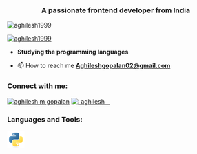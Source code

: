 <h3 align="center">A passionate frontend developer from India</h3>

<p align="left"> <img src="https://komarev.com/ghpvc/?username=aghilesh1999&label=Profile%20views&color=0e75b6&style=flat" alt="aghilesh1999" /> </p>

<p align="left"> <a href="https://github.com/ryo-ma/github-profile-trophy"><img src="https://github-profile-trophy.vercel.app/?username=aghilesh1999" alt="aghilesh1999" /></a> </p>

- **Studying the programming languages**

- 📫 How to reach me **Aghileshgopalan02@gmail.com**

<h3 align="left">Connect with me:</h3>
<p align="left">
<a href="https://kaggle.com/aghilesh m gopalan" target="blank"><img align="center" src="https://raw.githubusercontent.com/rahuldkjain/github-profile-readme-generator/master/src/images/icons/Social/kaggle.svg" alt="aghilesh m gopalan" height="30" width="40" /></a>
<a href="https://instagram.com/_aghilesh__" target="blank"><img align="center" src="https://raw.githubusercontent.com/rahuldkjain/github-profile-readme-generator/master/src/images/icons/Social/instagram.svg" alt="_aghilesh__" height="30" width="40" /></a>
</p>

<h3 align="left">Languages and Tools:</h3>
<p align="left"> <a href="https://www.python.org" target="_blank" rel="noreferrer"> <img src="https://raw.githubusercontent.com/devicons/devicon/master/icons/python/python-original.svg" alt="python" width="40" height="40"/> </a> </p>
